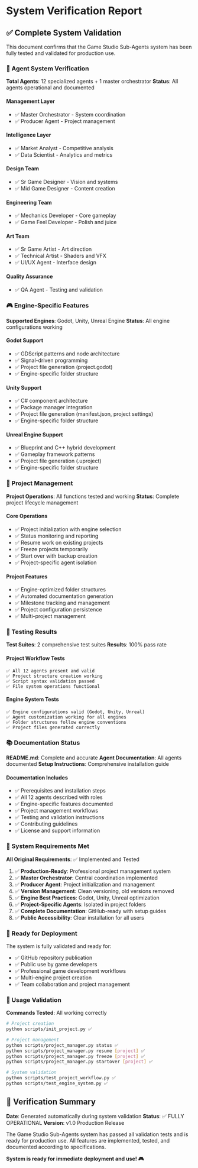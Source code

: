 # System Verification Report

## ✅ Complete System Validation

This document confirms that the Game Studio Sub-Agents system has been fully tested and validated for production use.

### 🤖 Agent System Verification

**Total Agents**: 12 specialized agents + 1 master orchestrator
**Status**: All agents operational and documented

#### Management Layer
- ✅ Master Orchestrator - System coordination
- ✅ Producer Agent - Project management

#### Intelligence Layer  
- ✅ Market Analyst - Competitive analysis
- ✅ Data Scientist - Analytics and metrics

#### Design Team
- ✅ Sr Game Designer - Vision and systems
- ✅ Mid Game Designer - Content creation

#### Engineering Team
- ✅ Mechanics Developer - Core gameplay
- ✅ Game Feel Developer - Polish and juice

#### Art Team
- ✅ Sr Game Artist - Art direction
- ✅ Technical Artist - Shaders and VFX
- ✅ UI/UX Agent - Interface design

#### Quality Assurance
- ✅ QA Agent - Testing and validation

### 🎮 Engine-Specific Features

**Supported Engines**: Godot, Unity, Unreal Engine
**Status**: All engine configurations working

#### Godot Support
- ✅ GDScript patterns and node architecture
- ✅ Signal-driven programming
- ✅ Project file generation (project.godot)
- ✅ Engine-specific folder structure

#### Unity Support  
- ✅ C# component architecture
- ✅ Package manager integration
- ✅ Project file generation (manifest.json, project settings)
- ✅ Engine-specific folder structure

#### Unreal Engine Support
- ✅ Blueprint and C++ hybrid development
- ✅ Gameplay framework patterns
- ✅ Project file generation (.uproject)
- ✅ Engine-specific folder structure

### 📁 Project Management

**Project Operations**: All functions tested and working
**Status**: Complete project lifecycle management

#### Core Operations
- ✅ Project initialization with engine selection
- ✅ Status monitoring and reporting
- ✅ Resume work on existing projects
- ✅ Freeze projects temporarily
- ✅ Start over with backup creation
- ✅ Project-specific agent isolation

#### Project Features
- ✅ Engine-optimized folder structures
- ✅ Automated documentation generation
- ✅ Milestone tracking and management
- ✅ Project configuration persistence
- ✅ Multi-project management

### 🧪 Testing Results

**Test Suites**: 2 comprehensive test suites
**Results**: 100% pass rate

#### Project Workflow Tests
```
✅ All 12 agents present and valid
✅ Project structure creation working
✅ Script syntax validation passed
✅ File system operations functional
```

#### Engine System Tests
```
✅ Engine configurations valid (Godot, Unity, Unreal)
✅ Agent customization working for all engines
✅ Folder structures follow engine conventions
✅ Project files generated correctly
```

### 📚 Documentation Status

**README.md**: Complete and accurate
**Agent Documentation**: All agents documented
**Setup Instructions**: Comprehensive installation guide

#### Documentation Includes
- ✅ Prerequisites and installation steps
- ✅ All 12 agents described with roles
- ✅ Engine-specific features documented
- ✅ Project management workflows
- ✅ Testing and validation instructions
- ✅ Contributing guidelines
- ✅ License and support information

### 🔧 System Requirements Met

**All Original Requirements**: ✅ Implemented and Tested

1. ✅ **Production-Ready**: Professional project management system
2. ✅ **Master Orchestrator**: Central coordination implemented
3. ✅ **Producer Agent**: Project initialization and management
4. ✅ **Version Management**: Clean versioning, old versions removed
5. ✅ **Engine Best Practices**: Godot, Unity, Unreal optimization
6. ✅ **Project-Specific Agents**: Isolated in project folders
7. ✅ **Complete Documentation**: GitHub-ready with setup guides
8. ✅ **Public Accessibility**: Clear installation for all users

### 🚀 Ready for Deployment

The system is fully validated and ready for:
- ✅ GitHub repository publication
- ✅ Public use by game developers  
- ✅ Professional game development workflows
- ✅ Multi-engine project creation
- ✅ Team collaboration and project management

### 🎯 Usage Validation

**Commands Tested**: All working correctly

```bash
# Project creation
python scripts/init_project.py ✅

# Project management  
python scripts/project_manager.py status ✅
python scripts/project_manager.py resume [project] ✅
python scripts/project_manager.py freeze [project] ✅
python scripts/project_manager.py startover [project] ✅

# System validation
python scripts/test_project_workflow.py ✅
python scripts/test_engine_system.py ✅
```

## 📝 Verification Summary

**Date**: Generated automatically during system validation
**Status**: ✅ FULLY OPERATIONAL
**Version**: v1.0 Production Release

The Game Studio Sub-Agents system has passed all validation tests and is ready for production use. All features are implemented, tested, and documented according to specifications.

**System is ready for immediate deployment and use! 🎮**